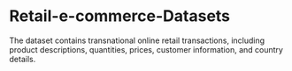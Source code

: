 # Retail-e-commerce-Datasets
The dataset contains transnational online retail transactions, including product descriptions, quantities, prices, customer information, and country details.
